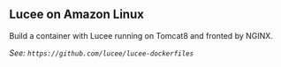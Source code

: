 Lucee on Amazon Linux
---------------------

Build a container with Lucee running on Tomcat8
and fronted by NGINX.

_See: `https://github.com/lucee/lucee-dockerfiles`_
